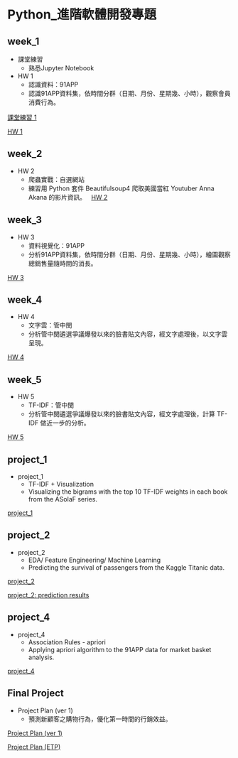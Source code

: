 # Python_進階軟體開發專題

## week_1
+ 課堂練習
  + 熟悉Jupyter Notebook
+ HW 1
  + 認識資料：91APP
  + 認識91APP資料集，依時間分群（日期、月份、星期幾、小時），觀察會員消費行為。

[課堂練習 1](https://github.com/JessieChiu/CSXSpring2018_Python/blob/master/week_1/week_1_first_meet.ipynb)

[HW 1](https://github.com/JessieChiu/CSXSpring2018_Python/blob/master/week_1/week_1_91APP_EDA.ipynb)

## week_2
+ HW 2
  + 爬蟲實戰：自選網站
  + 練習用 Python 套件 Beautifulsoup4 爬取美國當紅 Youtuber Anna Akana 的影片資訊。
  
[HW 2](https://github.com/JessieChiu/CSXSpring2018_Python/blob/master/week_2/week_2_youtube_crawler.ipynb)

## week_3
+ HW 3
  + 資料視覺化：91APP
  + 分析91APP資料集，依時間分群（日期、月份、星期幾、小時），繪圖觀察總銷售量隨時間的消長。

[HW 3](https://github.com/JessieChiu/CSXSpring2018_Python/blob/master/week_3/week_3_91APP_Viz.ipynb)

## week_4
+ HW 4
  + 文字雲：管中閔
  + 分析管中閔遴選爭議爆發以來的臉書貼文內容，經文字處理後，以文字雲呈現。

[HW 4](http://nbviewer.jupyter.org/github/JessieChiu/CSXSpring2018_Python/blob/520e44ecf2ae9736ad772dd4c1c856a321b5caeb/week_4/week_4_CMKuan_wordcloud.ipynb)

## week_5
+ HW 5
  + TF-IDF：管中閔
  + 分析管中閔遴選爭議爆發以來的臉書貼文內容，經文字處理後，計算 TF-IDF 做近一步的分析。
  
[HW 5](http://nbviewer.jupyter.org/github/JessieChiu/CSXSpring2018_Python/blob/520e44ecf2ae9736ad772dd4c1c856a321b5caeb/week_5/week_5_CMKuan_tfidf.ipynb)

## project_1
+ project_1
  + TF-IDF + Visualization
  + Visualizing the bigrams with the top 10 TF-IDF weights in each book from the ASoIaF series.
  
[project_1](http://nbviewer.jupyter.org/github/JessieChiu/CSXSpring2018_Python/blob/520e44ecf2ae9736ad772dd4c1c856a321b5caeb/project_1/project_1.ipynb)

## project_2
+ project_2
  + EDA/ Feature Engineering/ Machine Learning
  + Predicting the survival of passengers from the Kaggle Titanic data.

[project_2](https://github.com/JessieChiu/CSXSpring2018_Python/blob/master/project_2/project_2.ipynb)

[project_2: prediction results](https://github.com/JessieChiu/CSXSpring2018_Python/blob/master/project_2/Titanic-submission.csv)

## project_4
+ project_4
  + Association Rules - apriori
  + Applying apriori algorithm to the 91APP data for market basket analysis.

[project_4](https://github.com/JessieChiu/CSXSpring2018_Python/blob/master/project_4/project_4.ipynb)

## Final Project
+ Project Plan (ver 1)
  + 預測新顧客之購物行為，優化第一時間的行銷效益。

[Project Plan (ver 1)](https://docs.google.com/presentation/d/1JE6IMiRjYrbs5z4N38zpHTKTqVmazz3DJnBcOPgAveU/edit?usp=sharing)

[Project Plan (ETP)](https://docs.google.com/presentation/d/1yM0BHpVoJW_gpauKf0o8C4OkYRC5TFk-rC7io2w5qYU/edit?usp=sharing)
